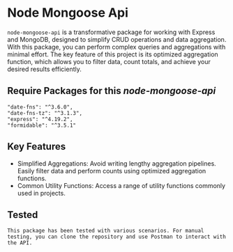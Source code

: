 # Node Mongoose Api

`node-mongoose-api` is a transformative package for working with Express and MongoDB, designed to simplify CRUD operations and data aggregation. With this package, you can perform complex queries and aggregations with minimal effort. The key feature of this project is its optimized aggregation function, which allows you to filter data, count totals, and achieve your desired results efficiently.

## Require Packages for this _node-mongoose-api_

```
"date-fns": "^3.6.0",
"date-fns-tz": "^3.1.3",
"express": "^4.19.2",
"formidable": "^3.5.1"
```

## Key Features

- Simplified Aggregations: Avoid writing lengthy aggregation pipelines. Easily filter data and perform counts using optimized aggregation functions.
- Common Utility Functions: Access a range of utility functions commonly used in projects.

## Tested

`This package has been tested with various scenarios. For manual testing, you can clone the repository and use Postman to interact with the API.`
